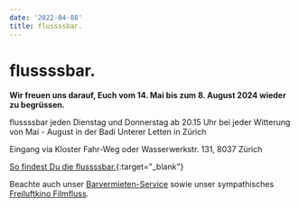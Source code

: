 ```yaml
---
date: '2022-04-08'
title: flussssbar.
---
```

# flussssbar.


**Wir freuen uns darauf, Euch vom 14. Mai bis zum 8. August 2024 wieder zu begrüssen.**

flussssbar jeden Dienstag und Donnerstag ab 20.15 Uhr bei jeder Witterung<br>
von Mai - August in der Badi Unterer Letten in Zürich

Eingang via Kloster Fahr-Weg oder Wasserwerkstr. 131, 8037 Zürich

[So findest Du die flussssbar.](https://goo.gl/maps/pL3HFSVH7nXdbh1o7){:target="_blank"}

Beachte auch unser [Barvermieten-Service](https://www.barvermieten.ch) sowie unser sympathisches [Freiluftkino Filmfluss](https://www.filmfluss.ch).

